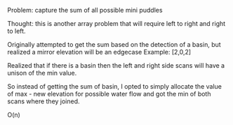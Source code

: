 Problem:
capture the sum of all possible mini puddles

Thought:
this is another array problem that will require left to right and right to left.

Originally attempted to get the sum based on the detection of a basin, but realized a mirror elevation will be an edgecase
Example: [2,0,2]

Realized that if there is a basin then the left and right side scans will have a unison of the min value.

So instead of getting the sum of basin, I opted to simply allocate the value of max - new elevation for possible water flow and got the min of both scans where they joined.

O(n)
